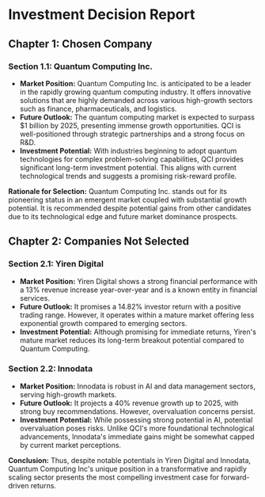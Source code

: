 # Investment Decision Report

## Chapter 1: Chosen Company

### Section 1.1: Quantum Computing Inc.

- **Market Position:** Quantum Computing Inc. is anticipated to be a leader in the rapidly growing quantum computing industry. It offers innovative solutions that are highly demanded across various high-growth sectors such as finance, pharmaceuticals, and logistics.
- **Future Outlook:** The quantum computing market is expected to surpass $1 billion by 2025, presenting immense growth opportunities. QCI is well-positioned through strategic partnerships and a strong focus on R&D.
- **Investment Potential:** With industries beginning to adopt quantum technologies for complex problem-solving capabilities, QCI provides significant long-term investment potential. This aligns with current technological trends and suggests a promising risk-reward profile.

**Rationale for Selection:** Quantum Computing Inc. stands out for its pioneering status in an emergent market coupled with substantial growth potential. It is recommended despite potential gains from other candidates due to its technological edge and future market dominance prospects.

## Chapter 2: Companies Not Selected

### Section 2.1: Yiren Digital

- **Market Position:** Yiren Digital shows a strong financial performance with a 13% revenue increase year-over-year and is a known entity in financial services.
- **Future Outlook:** It promises a 14.82% investor return with a positive trading range. However, it operates within a mature market offering less exponential growth compared to emerging sectors.
- **Investment Potential:** Although promising for immediate returns, Yiren's mature market reduces its long-term breakout potential compared to Quantum Computing.

### Section 2.2: Innodata

- **Market Position:** Innodata is robust in AI and data management sectors, serving high-growth markets.
- **Future Outlook:** It projects a 40% revenue growth up to 2025, with strong buy recommendations. However, overvaluation concerns persist.
- **Investment Potential:** While possessing strong potential in AI, potential overvaluation poses risks. Unlike QCI's more foundational technological advancements, Innodata's immediate gains might be somewhat capped by current market perceptions.

**Conclusion:** Thus, despite notable potentials in Yiren Digital and Innodata, Quantum Computing Inc's unique position in a transformative and rapidly scaling sector presents the most compelling investment case for forward-driven returns.